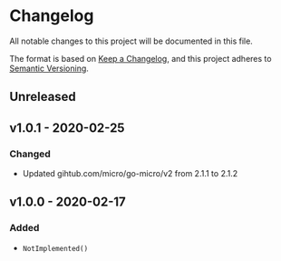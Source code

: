 # Changelog

All notable changes to this project will be documented in this file.

The format is based on [Keep a Changelog][], and this project adheres to
[Semantic Versioning][].

## Unreleased

## v1.0.1 - 2020-02-25

### Changed

- Updated gihtub.com/micro/go-micro/v2 from 2.1.1 to 2.1.2

## v1.0.0 - 2020-02-17

### Added

- `NotImplemented()`

[keep a changelog]: https://keepachangelog.com/en/1.0.0/
[semantic versioning]: https://semver.org/spec/v2.0.0.html

